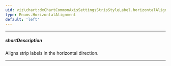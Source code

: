 ```yaml
---
uid: viz\chart:dxChartCommonAxisSettingsStripStyleLabel.horizontalAlignment
type: Enums.HorizontalAlignment
default: 'left'
---
```

---
##### shortDescription
Aligns strip labels in the horizontal direction.

---
<!--
&lt;!-- Description goes here --&gt;

-->
